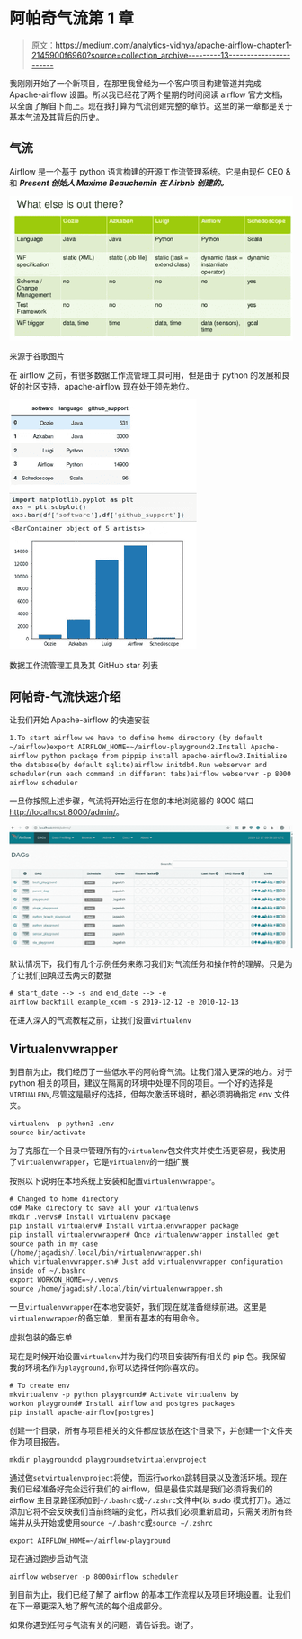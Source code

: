 # 阿帕奇气流第 1 章

> 原文：<https://medium.com/analytics-vidhya/apache-airflow-chapter1-2145900f6960?source=collection_archive---------13----------------------->

我刚刚开始了一个新项目，在那里我曾经为一个客户项目构建管道并完成 Apache-airflow 设置。所以我已经花了两个星期的时间阅读 airflow 官方文档，以全面了解自下而上。现在我打算为气流创建完整的章节。这里的第一章都是关于基本气流及其背后的历史。

## 气流

Airflow 是一个基于 python 语言构建的开源工作流管理系统。它是由现任 CEO &和 ***Present 创始人 **Maxime Beauchemin** 在 Airbnb 创建的。***

![](img/b8a503aa6dd7ff7cdbc994beed70fa83.png)

来源于谷歌图片

在 airflow 之前，有很多数据工作流管理工具可用，但是由于 python 的发展和良好的社区支持，apache-airflow 现在处于领先地位。

![](img/cbf97379e06a4efedcc5827f9943919c.png)

数据工作流管理工具及其 GitHub star 列表

## 阿帕奇-气流快速介绍

让我们开始 Apache-airflow 的快速安装

```
1.To start airflow we have to define home directory (by default ~/airflow)export AIRFLOW_HOME=~/airflow-playground2.Install Apache-airflow python package from pippip install apache-airflow3.Initialize the database(by default sqlite)airflow initdb4.Run webserver and scheduler(run each command in different tabs)airflow webserver -p 8000
airflow scheduler
```

一旦你按照上述步骤，气流将开始运行在您的本地浏览器的 8000 端口[http://localhost:8000/admin/](http://localhost:8000/admin/)。

![](img/a033bc205691ae3ef3fff5da9aa603c6.png)

默认情况下，我们有几个示例任务来练习我们对气流任务和操作符的理解。只是为了让我们回填过去两天的数据

```
# start_date --> -s and end_date --> -e
airflow backfill example_xcom -s 2019-12-12 -e 2010-12-13
```

在进入深入的气流教程之前，让我们设置`virtualenv`

## Virtualenvwrapper

到目前为止，我们经历了一些低水平的阿帕奇气流。让我们潜入更深的地方。对于 python 相关的项目，建议在隔离的环境中处理不同的项目。一个好的选择是`VIRTUALENV`,尽管这是最好的选择，但每次激活环境时，都必须明确指定 env 文件夹。

```
virtualenv -p python3 .env
source bin/activate
```

为了克服在一个目录中管理所有的`virtualenv`包文件夹并使生活更容易，我使用了`virtualenvwrapper`，它是`virtualenv`的一组扩展

按照以下说明在本地系统上安装和配置`virtualenvwrapper`。

```
# Changed to home directory
cd# Make directory to save all your virtualenvs
mkdir .venvs# Install virtualenv package
pip install virtualenv# Install virtualenvwrapper package
pip install virtualenvwrapper# Once virtualenvwrapper installed get source path in my case (/home/jagadish/.local/bin/virtualenvwrapper.sh) 
which virtualenvwrapper.sh# Just add virtualenvwrapper configuration inside of ~/.bashrc
export WORKON_HOME=~/.venvs
source /home/jagadish/.local/bin/virtualenvwrapper.sh
```

一旦`virtualenvwrapper`在本地安装好，我们现在就准备继续前进。这里是`virtualenvwrapper`的备忘单，里面有基本的有用命令。

虚拟包装的备忘单

现在是时候开始设置`virtualenv`并为我们的项目安装所有相关的 pip 包。我保留我的环境名作为`playground,`你可以选择任何你喜欢的。

```
# To create env
mkvirtualenv -p python playground# Activate virtualenv by 
workon playground# Install airflow and postgres packages
pip install apache-airflow[postgres]
```

创建一个目录，所有与项目相关的文件都应该放在这个目录下，并创建一个文件夹作为项目报告。

```
mkdir playgroundcd playgroundsetvirtualenvproject
```

通过做`setvirtualenvproject`将使，而运行`workon`跳转目录以及激活环境。现在我们已经准备好完全运行我们的 airflow，但是最佳实践是我们必须将我们的 airflow 主目录路径添加到`~/.bashrc`或`~/.zshrc`文件中(以 sudo 模式打开)。通过添加它将不会反映我们当前终端的变化，所以我们必须重新启动，只需关闭所有终端并从头开始或使用`source ~/.bashrc`或`source ~/.zshrc`

```
export AIRFLOW_HOME=~/airflow-playground
```

现在通过跑步启动气流

```
airflow webserver -p 8000airflow scheduler
```

到目前为止，我们已经了解了 airflow 的基本工作流程以及项目环境设置。让我们在下一章更深入地了解气流的每个组成部分。

如果你遇到任何与气流有关的问题，请告诉我。谢了。